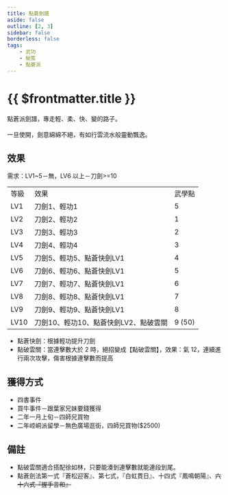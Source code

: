 ```yaml
---
title: 點蒼劍譜
aside: false
outline: [2, 3]
sidebar: false
borderless: false
tags:
    - 武功
    - 秘笈
    - 點蒼派
---
```


# {{ $frontmatter.title }}

<BookItemIcon :size="`medium`" :needLink="false" :no="2300"></BookItemIcon>

點蒼派劍譜，專走輕、柔、快、變的路子。
<br><br>
一旦使開，劍意綿綿不絕，有如行雲流水般靈動飄逸。
<br clear="all" />

## 效果

需求：LV1~5－無，LV6 以上－刀劍>=10

<table>
    <tr>
        <td>等級</td>
        <td>效果</td>
        <td>武學點</td>
    </tr>
    <tr>
        <td>LV1</td>
        <td>刀劍1、輕功1</td>
        <td>5</td>
    </tr>
    <tr>
        <td>LV2</td>
        <td>刀劍2、輕功2</td>
        <td>1</td>
    </tr>
    <tr>
        <td>LV3</td>
        <td>刀劍3、輕功3</td>
        <td>2</td>
    </tr>
    <tr>
        <td>LV4</td>
        <td>刀劍4、輕功4</td>
        <td>3</td>
    </tr>
    <tr>
        <td>LV5</td>
        <td>刀劍5、輕功5、點蒼快劍LV1</td>
        <td>4</td>
    </tr>
    <tr>
        <td>LV6</td>
        <td>刀劍6、輕功6、點蒼快劍LV1</td>
        <td>5</td>
    </tr>
    <tr>
        <td>LV7</td>
        <td>刀劍7、輕功7、點蒼快劍LV1</td>
        <td>6</td>
    </tr>
    <tr>
        <td>LV8</td>
        <td>刀劍8、輕功8、點蒼快劍LV1</td>
        <td>7</td>
    </tr>
    <tr>
        <td>LV9</td>
        <td>刀劍9、輕功9、點蒼快劍LV1</td>
        <td>8</td>
    </tr>
    <tr>
        <td>LV10</td>
        <td>刀劍10、輕功10、點蒼快劍LV2、點破雲關</td>
        <td>9 (50)</td>
    </tr>
</table>

-   點蒼快劍：根據輕功提升刀劍
-   點破雲關：當連擊數大於 2 時，絕招變成【點破雲關】，效果：氣 12，連續進行兩次攻擊，傷害根據連擊數而提高

## 獲得方式

-   四書事件
-   買牛事件－跟葉家兄妹要錢獲得
-   二年一月上旬－四師兄買物
-   二年崆峒派留學－無色廣場逛街，四師兄買物($2500)

## 備註

-   點破雲關適合搭配徐如林，只要能湊到連擊數就能連段到尾。
-   點蒼劍法第一式『蒼松迎客』、第七式，『白虹貫日』、十四式『鳳鳴朝陽』、~~六十六式『握手言和』~~
